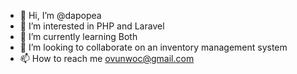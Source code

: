 - 👋 Hi, I’m @dapopea
- 👀 I’m interested in PHP and Laravel
- 🌱 I’m currently learning Both
- 💞️ I’m looking to collaborate on an inventory management system
- 📫 How to reach me ovunwoc@gmail.com

<!---
dapopea/dapopea is a ✨ special ✨ repository because its `README.md` (this file) appears on your GitHub profile.
You can click the Preview link to take a look at your changes.
--->
